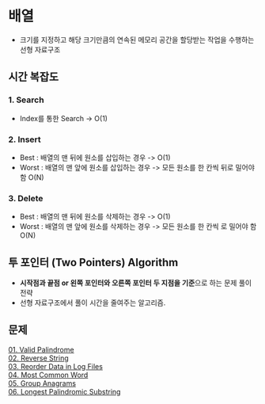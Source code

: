 # 배열
- 크기를 지정하고 해당 크기만큼의 연속된 메모리 공간을 할당받는 작업을 수행하는 선형 자료구조  

## 시간 복잡도  

### 1. Search  
- Index를 통한 Search -> O(1)  

### 2. Insert  
- Best : 배열의 맨 뒤에 원소를 삽입하는 경우 -> O(1)  
- Worst : 배열의 맨 앞에 원소를 삽입하는 경우 -> 모든 원소를 한 칸씩 뒤로 밀어야 함 O(N)  

### 3. Delete
- Best : 배열의 맨 뒤에 원소를 삭제하는 경우 -> O(1)  
- Worst : 배열의 맨 앞에 원소를 삭제하는 경우 -> 모든 원소를 한 칸씩 로 밀어야 함 O(N)  

## 투 포인터 (Two Pointers) Algorithm  
- **시작점과 끝점 or 왼쪽 포인터와 오른쪽 포인터 두 지점을 기준**으로 하는 문제 풀이 전략  
- 선형 자료구조에서 풀이 시간을 줄여주는 알고리즘.  

## 문제  

[01. Valid Palindrome]: https://leetcode.com/problems/valid-palindrome/
[02. Reverse String]: https://leetcode.com/problems/reverse-string/
[03. Reorder Data in Log Files]: https://leetcode.com/problems/reorder-data-in-log-files/
[04. Most Common Word]: https://leetcode.com/problems/most-common-word/
[05. Group Anagrams]: https://leetcode.com/problems/group-anagrams/
[06. Longest Palindromic Substring]: https://leetcode.com/problems/longest-palindromic-substring/

[01. Valid Palindrome]  
[02. Reverse String]  
[03. Reorder Data in Log Files]  
[04. Most Common Word]  
[05. Group Anagrams]  
[06. Longest Palindromic Substring]  

